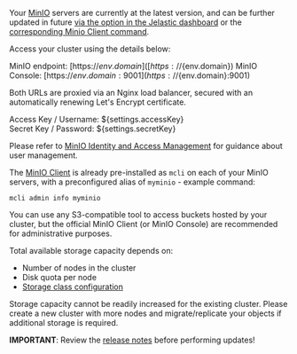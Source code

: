 Your [MinIO](https://docs.min.io/minio/baremetal/introduction/minio-overview.html) servers are currently at the latest version, and can be further updated in future [via the option in the Jelastic dashboard](https://github.com/layershift/minio#maintenance) or the [corresponding Minio Client command](https://docs.min.io/minio/baremetal/reference/minio-cli/minio-mc-admin/mc-admin-update.html).

Access your cluster using the details below:

MinIO endpoint: [https://${env.domain}]([https://${env.domain})
MinIO Console: [https://${env.domain}:9001](https://${env.domain}:9001)  

Both URLs are proxied via an Nginx load balancer, secured with an automatically renewing Let's Encrypt certificate.

Access Key / Username: ${settings.accessKey}  
Secret Key / Password: ${settings.secretKey}  

Please refer to [MinIO Identity and Access Management](https://docs.min.io/minio/baremetal/security/minio-identity-management/basic-authentication-with-minio-identity-provider.html) for guidance about user management.

The [MinIO Client](https://docs.min.io/minio/baremetal/reference/minio-cli/minio-mc.html) is already pre-installed as ``mcli`` on each of your MinIO servers, with a preconfigured alias of ``myminio`` - example command:

``mcli admin info myminio``

You can use any S3-compatible tool to access buckets hosted by your cluster, but the official MinIO Client (or MinIO Console) are recommended for administrative purposes.

Total available storage capacity depends on:
* Number of nodes in the cluster
* Disk quota per node
* [Storage class configuration](https://docs.min.io/minio/baremetal/concepts/erasure-coding.html#storage-classes)

Storage capacity cannot be readily increased for the existing cluster. Please create a new cluster with more nodes and migrate/replicate your objects if additional storage is required.

**IMPORTANT**: Review the [release notes](https://github.com/minio/minio/releases) before performing updates!